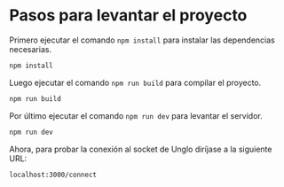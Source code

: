 # Pasos para levantar el proyecto

Primero ejecutar el comando `npm install` para instalar las dependencias necesarias.

```bash
npm install
```

Luego ejecutar el comando `npm run build` para compilar el proyecto.

```bash
npm run build
```

Por último ejecutar el comando `npm run dev` para levantar el servidor.

```bash
npm run dev
```

Ahora, para probar la conexión al socket de Unglo diríjase a la siguiente URL:

```bash
localhost:3000/connect
```
